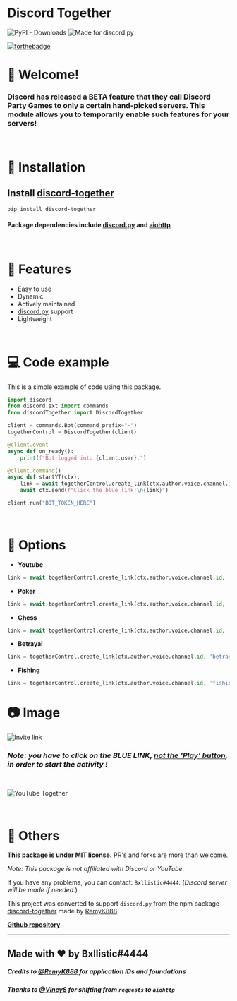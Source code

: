 <h1><strong>Discord Together</strong></h1>

![PyPI - Downloads](https://img.shields.io/pypi/dm/discord-together?style=flat&logo=acclaim)
![Made for discord.py](https://img.shields.io/badge/Made%20for-discord.py-blue?style=flat&logo=discord)

[![forthebadge](https://forthebadge.com/images/badges/made-with-python.svg)](https://forthebadge.com)

# 👋 Welcome!
### Discord has released a BETA feature that they call Discord Party Games to only a certain hand-picked servers. This module allows you to temporarily enable such features for your servers! 

<br/>

# 🔩 Installation
## Install [discord-together](https://pypi.org/project/discord-together/)
```
pip install discord-together
```

#### Package dependencies include [discord.py](https://pypi.org/project/discord.py/) and [aiohttp](https://pypi.org/project/aiohttp/)
<br/>

# 🔑 Features
- Easy to use
- Dynamic
- Actively maintained
- [discord.py](https://pypi.org/project/discord.py/) support
- Lightweight

<br/>

# 💻 Code example
This is a simple example of code using this package.

```py
import discord
from discord.ext import commands
from discordTogether import DiscordTogether

client = commands.Bot(command_prefix="~")
togetherControl = DiscordTogether(client)

@client.event
async def on_ready():
    print(f"Bot logged into {client.user}.")

@client.command()
async def startYT(ctx):
    link = await togetherControl.create_link(ctx.author.voice.channel.id, 'youtube')
    await ctx.send(f"Click the blue link!\n{link}")

client.run("BOT_TOKEN_HERE")
```
<br/>

# 🔧 Options
- **Youtube**
```py
link = await togetherControl.create_link(ctx.author.voice.channel.id, 'youtube')
```

- **Poker**
```py
link = await togetherControl.create_link(ctx.author.voice.channel.id, 'poker')
```

- **Chess**
```py
link = await togetherControl.create_link(ctx.author.voice.channel.id, 'chess')
```

- **Betrayal**
```py
link = togetherControl.create_link(ctx.author.voice.channel.id, 'betrayal')
```

- **Fishing**
```py
link = togetherControl.create_link(ctx.author.voice.channel.id, 'fishing')
```

# 📷 Image 

![Invite link](https://cdn.discordapp.com/attachments/450659049659170817/850783760009658389/Screenshot_2021-06-04_231039_3.png)

### *Note: you have to click on the **BLUE LINK**, <u>not the 'Play' button</u>, in order to start the activity !*

<br/>

![YouTube Together](https://cdn.discordapp.com/attachments/450659049659170817/850782952724234290/Screenshot_2021-06-04_231612.png)

<br/>

# 🚀 Others

**This package is under MIT license.** PR's and forks are more than welcome.

*Note: This package is not affiliated with Discord or YouTube.*

If you have any problems, you can contact: `Bxllistic#4444`.
(*Discord server will be made if needed.*)

This project was converted to support `discord.py` from the npm package [discord-together](https://www.npmjs.com/package/discord-together) made by [RemyK888](https://github.com/RemyK888)


[**Github repository**](https://github.com/apurv-r/discord-together)

<hr>

## **Made with ❤ by Bxllistic#4444**
##### Credits to [@RemyK888](https://github.com/RemyK888) for application IDs and foundations
##### Thanks to [@VineyS](https://github.com/VineyS) for shifting from `requests` to `aiohttp`
